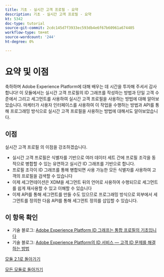 ```yaml
---
title: 기초 - 실시간 고객 프로필 - 요약
description: 기초 - 실시간 고객 프로필 - 요약
kt: 5342
doc-type: tutorial
source-git-commit: 2cdc145d7f3933ec593db4e6f67b60961a674405
workflow-type: tm+mt
source-wordcount: '244'
ht-degree: 0%

---
```


# 요약 및 이점

축하하며 Adobe Experience Platform에 대해 배우는 데 시간을 투자해 주셔서 감사합니다!
이 모듈에서는 실시간 고객 프로필의 ID 그래프를 작성하는 방법과 단일 고객 수준에서 그리고 세그먼트를 사용하여 실시간 고객 프로필을 사용하는 방법에 대해 알아보았습니다. 마케터가 사용자 인터페이스를 사용하여 이 작업을 수행하는 방법과 API를 통해 프로그래밍 방식으로 실시간 고객 프로필을 사용하는 방법에 대해서도 알아보았습니다.

## 이점

실시간 고객 프로필 의 이점을 강조하겠습니다.

- 실시간 고객 프로필은 식별자를 기반으로 여러 데이터 세트 간에 프로필 조각을 동적으로 병합할 수 있는 유연하고 실시간 ID 그래프를 기반으로 합니다.
- 프로필 조각이 ID 그래프를 통해 병합되면 사용 가능한 모든 식별자를 사용하여 고객의 프로필을 검색할 수 있습니다
- 이제 세그먼테이션은 XDM을 세그먼트 뒤의 언어로 사용하여 수행되므로 세그먼트를 쉽게 재사용할 수 있고 이해할 수 있습니다
- 이제 API를 통해 세그먼트를 만들 수도 있으므로 프로그래밍 방식으로 외부에서 세그먼트를 정의한 다음 API를 통해 세그먼트 정의를 삽입할 수 있습니다.

## 이 항목 확인

- 기술 블로그: [Adobe Experience Platform ID 그래프는 통합 프로필의 기초입니다](https://medium.com/adobetech/adobe-experience-platform-identity-graph-is-the-foundation-for-the-unified-profile-e8435d26dce7)
- 기술 블로그: [Adobe Experience Platform의 ID 서비스 — 고객 ID 문제를 해결하는 방법](https://medium.com/adobetech/adobe-experience-platforms-identity-service-how-to-solve-the-customer-identity-conundrum-f95e22d16ea9)

[모듈 2.1로 돌아가기](./real-time-customer-profile.md)

[모든 모듈로 돌아가기](../../../overview.md)
